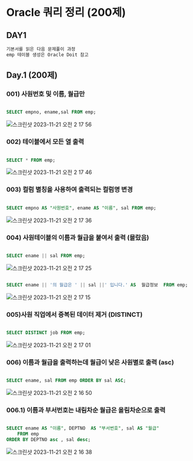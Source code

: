 # Oracle 쿼리 정리 (200제)

## DAY1

``` txt
기본서를 읽은 다음 문제풀이 과정
emp 테이블 생성은 Oracle Doit 참고
```

## Day.1 (200제)

### 001) 사원번호 및 이름, 월급만 
```sql

SELECT empno, ename,sal FROM emp; 

```
![스크린샷 2023-11-21 오전 2 17 56](https://github.com/choiminjun94/TIL2023/assets/60457431/2f11e8c3-01cf-4b0f-aa87-0a13697d0f06)

### 002) 테이블에서 모든 열 출력
```sql 

SELECT * FROM emp;

```
![스크린샷 2023-11-21 오전 2 17 46](https://github.com/choiminjun94/TIL2023/assets/60457431/ad9c3135-9a11-4e23-9b14-d5eb88ef8b2e)


### 003) 컬럼 별칭을 사용하여 출력되는 컬럼명 변경
```sql

SELECT empno AS "사원번호", ename AS "이름", sal FROM emp;

```
![스크린샷 2023-11-21 오전 2 17 36](https://github.com/choiminjun94/TIL2023/assets/60457431/6ae2cb5a-31ba-42d6-90fa-f19f5274a956)


### 004) 사원테이블의 이름과 월급을 붙여서 출력 (몰랐음)
```sql

SELECT ename || sal FROM emp;

```
![스크린샷 2023-11-21 오전 2 17 25](https://github.com/choiminjun94/TIL2023/assets/60457431/b6c3d324-d073-47e9-b5c5-a81978f7fe79)

```sql

SELECT ename || '의 월급은 ' || sal ||' 입니다.' AS  월급정보  FROM emp;

```
![스크린샷 2023-11-21 오전 2 17 15](https://github.com/choiminjun94/TIL2023/assets/60457431/3ba3680c-9d00-4a83-8742-4c856fcbfe84)


### 005)사원 직업에서 중복된 데이터 제거 (DISTINCT)
```sql

SELECT DISTINCT job FROM emp; 

```
![스크린샷 2023-11-21 오전 2 17 01](https://github.com/choiminjun94/TIL2023/assets/60457431/b35b4e7e-70de-4a10-8703-8d9a85a32b86)


### 006) 이름과 월급을 출력하는데 월급이 낮은 사원별로 출력 (asc)
```sql

SELECT ename, sal FROM emp ORDER BY sal ASC;

```
![스크린샷 2023-11-21 오전 2 16 50](https://github.com/choiminjun94/TIL2023/assets/60457431/f2f78917-eb0d-4d9b-8136-691259045786)


### 006.1) 이름과 부서번호는 내림차순 월급은 올림차순으로 출력
```sql

SELECT ename AS "이름", DEPTNO  AS "부서번호", sal AS "월급" 
	FROM emp 
ORDER BY DEPTNO asc , sal desc;

```
![스크린샷 2023-11-21 오전 2 16 38](https://github.com/choiminjun94/TIL2023/assets/60457431/f4ae1185-8c55-4333-a3c4-ceddaaec0d9c)


 
